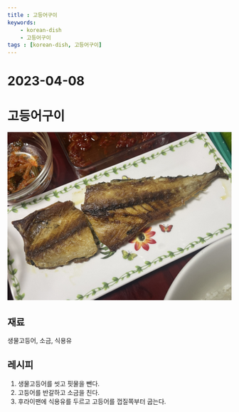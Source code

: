 ```yaml
---
title : 고등어구이
keywords: 
    - korean-dish
    - 고등어구이
tags : [korean-dish, 고등어구이]
---
```


# 2023-04-08

# 고등어구이
![](/img/2023-04-08-projects-cook-1.jpg) 

## 재료
생물고등어, 소금, 식용유

## 레시피
1. 생물고등어를 씻고 핏물을 뺀다.
2. 고등어를 반갈하고 소금을 친다. 
3. 후라이팬에 식용유를 두르고 고등어를 껍질쪽부터 굽는다.  
